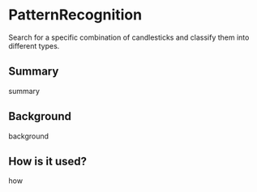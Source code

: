 # PatternRecognition
Search for a specific combination of candlesticks and classify them into different types.
## Summary
summary
## Background
background
## How is it used?
how

